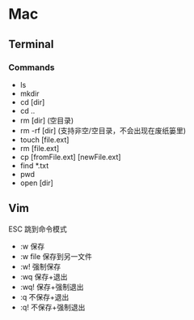 # Mac 

## Terminal

### Commands

- ls
- mkdir
- cd [dir]
- cd .. 
- rm [dir] (空目录)
- rm -rf [dir] (支持非空/空目录，不会出现在废纸篓里)
- touch [file.ext]
- rm [file.ext]
- cp [fromFile.ext] [newFile.ext]
- find *.txt
- pwd
- open [dir]

## Vim

ESC 跳到命令模式

- :w   保存
- :w file  保存到另一文件
- :w!  强制保存
- :wq  保存+退出
- :wq! 保存+强制退出
- :q   不保存+退出
- :q!  不保存+强制退出